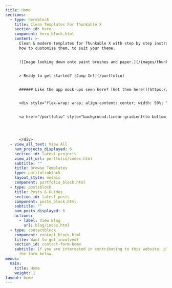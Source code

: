```yaml
---
title: Home
sections:
  - type: heroblock
    title: Clean Templates For Thunkable X
    section_id: hero
    component: hero_block.html
    content: >-
      Clean & modern templates for Thunkable X with step by step instructions on
      how to customise them, to suit your theme. 


      ![Image looking down onto paint brushes and paper.](/images/thunkable-templates-header.png)


      > Ready to get started? [Jump In!](/portfolio)


      ###### Like the app mock-ups seen here? [Get them here!](https://app-mockup.com/)


      <div style="flex-wrap: wrap; align-content: center; width: 50%; ">


      <a href="/portfolio" style="background:linear-gradient(to bottom, #0c8aea 5%, #0c8aea 100%); background-color:#0c8aea; border-radius:9px; border:1px solid #0c8aea; display:inline-block; cursor:pointer; color:#ffffff; font-family:Trebuchet MS; font-size:17px; font-weight:bold; padding:13px 76px; text-decoration:none; display: flex; text-align: center;">View Templates</a>




      </div>
  - view_all_text: View All
    num_projects_displayed: 6
    section_id: latest-projects
    view_all_url: portfolio/index.html
    subtitle: ""
    title: Browse Templates
    type: portfolioblock
    layout_style: mosaic
    component: portfolio_block.html
  - type: postsblock
    title: Posts & Guides
    section_id: latest-posts
    component: posts_block.html
    subtitle: ""
    num_posts_displayed: 6
    actions:
      - label: View Blog
        url: blog/index.html
  - type: contactblock
    component: contact_block.html
    title: Want to get involved?
    section_id: contact-form-home
    subtitle: If you are interested in contributing to this website, please fill out
      the form below.
menus:
  main:
    title: Home
    weight: 1
layout: home
---
```

